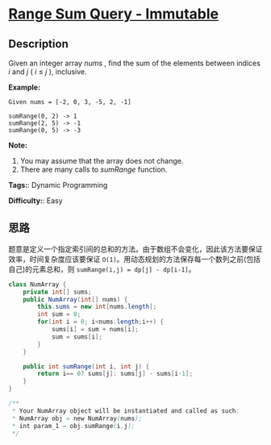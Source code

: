 # [Range Sum Query - Immutable][title]

## Description

Given an integer array _nums_ , find the sum of the elements between indices
_i_ and _j_ ( _i_ ≤ _j_ ), inclusive.

**Example:**  

```
Given nums = [-2, 0, 3, -5, 2, -1]

sumRange(0, 2) -> 1
sumRange(2, 5) -> -1
sumRange(0, 5) -> -3
```

**Note:**  

1. You may assume that the array does not change.
2. There are many calls to _sumRange_ function.

**Tags:**: Dynamic Programming

**Difficulty:**: Easy

## 思路

题意是定义一个指定索引间的总和的方法。由于数组不会变化，因此该方法要保证效率，时间复杂度应该要保证 `O(1)`。用动态规划的方法保存每一个数列之前(包括自己)的元素总和，则 `sumRange(i,j) = dp[j] - dp[i-1]`。

``` java
class NumArray {
    private int[] sums;
    public NumArray(int[] nums) {
        this.sums = new int[nums.length];
        int sum = 0;
        for(int i = 0; i<nums.length;i++) {
            sums[i] = sum + nums[i];
            sum = sums[i];
        }
    }

    public int sumRange(int i, int j) {
        return i== 0? sums[j]: sums[j] - sums[i-1];
    }
}

/**
 * Your NumArray object will be instantiated and called as such:
 * NumArray obj = new NumArray(nums);
 * int param_1 = obj.sumRange(i,j);
 */
```

[title]: https://leetcode.com/problems/range-sum-query-immutable
